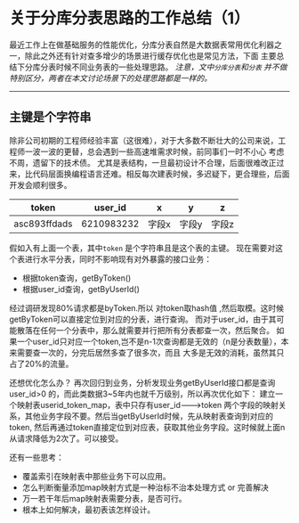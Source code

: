 # 关于分库分表思路的工作总结（1）

最近工作上在做基础服务的性能优化，分库分表自然是大数据表常用优化利器之一，除此之外还有针对查多增少的场景进行缓存优化也是常见方法，下面
主要总结下分库分表时候不同业务表的一些处理思路。
*注意，文中`分库分表`和`分表` 并不做特别区分，两者在本文讨论场景下的处理思路都是一样的。*

---
## 主键是个字符串
除非公司初期的工程师经验丰富（这很难），对于大多数不断壮大的公司来说，工程师一波一波的更替，总会遇到一些高速堆需求时候，前同事们一时不小心
考虑不周，遗留下的技术债。
尤其是表结构，一旦最初设计不合理，后面很难改正过来，比代码层面换编程语言还难。相反每次建表时候，多迟疑下，更合理些，后面开发会顺利很多。


|token|user_id|x|y|z|
|:---:|:---:|:---:|:---:|:---:|
|asc893ffdads|6210983232|字段x|字段y|字段z|

假如入有上面一个表，其中`token` 是个字符串且是这个表的主键。
现在需要对这个表进行水平分表，同时不影响现有对外暴露的接口业务：
* 根据token查询，getByToken()
* 根据user_id查询，getByUserId()

经过调研发现80%请求都是byToken.所以 对token取hash值 ,然后取模。这时候getByToken可以直接定位到对应的分表，进行查询。
而对于user_id，由于其可能散落在任何一个分表中，那么就需要并行把所有分表都查一次，然后聚合。
如果一个user_id只对应一个token,岂不是n-1次查询都是无效的（n是分表数量），本来需要查一次的，分完后居然多查了很多次，而且
大多是无效的消耗，虽然其只占了20%的流量。

还想优化怎么办？
再次回归到业务，分析发现业务getByUserId接口都是查询user_id>0 的，而此类数据3~5年内也就千万级别，所以再次优化如下：
建立一个映射表userid_token_map，表中只存有user_id--->token 两个字段的映射关系，其他业务字段不要。然后当getByUserId时候，先从映射表查询到对应的token,
然后再通过token直接定位到对应表，获取其他业务字段。这时候就上面n从请求降低为2次了。可以接受。

还有一些思考：
* 覆盖索引在映射表中那些业务下可以应用。
* 怎么判断衡量添加map映射方式是一种治标不治本处理方式 or 完善解决
* 万一若干年后map映射表需要分表，是否可行。
* 根本上如何解决，最初表该怎样设计。






